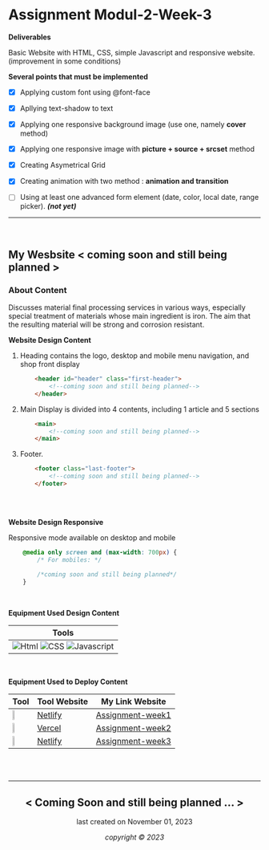 
# Assignment Modul-2-Week-3

**Deliverables**

Basic Website with HTML, CSS, simple Javascript and responsive website. 
(improvement in some conditions)

**Several points that must be implemented**

- [x] Applying custom font using @font-face
- [x] Apllying text-shadow to text
- [x] Applying one responsive background image (use one, namely <b>cover</b> method)
- [x] Applying one responsive image with <b>picture + source + srcset</b> method
- [x] Creating Asymetrical Grid
- [x] Creating animation with two method : <b>animation and transition</b>
- [ ] Using at least one advanced form element (date, color, local date, range picker). <b style="font-style:italic;">(not yet)</b>




---
</br>

## My Wesbsite < coming soon and still being planned >

### About Content

Discusses material final processing services in various ways, especially special treatment of materials whose main ingredient is iron. The aim that the resulting material will be strong and corrosion resistant.

**Website Design Content**

1. Heading contains the logo, desktop and mobile menu navigation, and shop front display
    ```html
        <header id="header" class="first-header">
            <!--coming soon and still being planned-->
        </header>
    ```
2. Main Display is divided into 4 contents, including 1 article and 5 sections
    ```html
        <main>
            <!--coming soon and still being planned-->
        </main>
    ```
3. Footer.
    ```html
        <footer class="last-footer">
            <!--coming soon and still being planned-->
        </footer>
        
    ```
    <br>

**Website Design Responsive**

Responsive mode available on desktop and mobile
```css
    @media only screen and (max-width: 700px) {
        /* For mobiles: */
        
        /*coming soon and still being planned*/
    }

```
<br>

**Equipment Used Design Content**

|      Tools     |
|----------------|
|![Html](https://cdn-icons-png.flaticon.com/128/5968/5968267.png) ![CSS](https://cdn-icons-png.flaticon.com/128/5968/5968242.png) ![Javascript](https://cdn-icons-png.flaticon.com/128/5968/5968292.png) |

<br>

**Equipment Used to Deploy Content**

|       Tool     | Tool Website | My Link Website|
|----------------|--------------|----------------|
|<img width="30%" src="https://pbs.twimg.com/profile_images/1633183038140981248/Mz4bv8Ja_400x400.png">|[Netlify](https:///)|[Assignment-week1](https://delightful-pixie-c253af.netlify.app/)|
|<img width="30%" src="https://logowik.com/content/uploads/images/vercel1868.jpg">|[Vercel](https://vercel.com/)|[Assignment-week2](https://module-1-imanmaris.vercel.app/)|
|<img width="30%" src="https://pbs.twimg.com/profile_images/1633183038140981248/Mz4bv8Ja_400x400.png">|[Netlify](https:///)|[Assignment-week3](https://delightful-pixie-c253af.netlify.app/)|




<br>
<br>

---

<h2 align="center">< Coming Soon and still being planned ... ></h2>

<p align="center">last created on November 01, 2023</p>
<p align="center"><i>copyright &copy; 2023</i></p>


